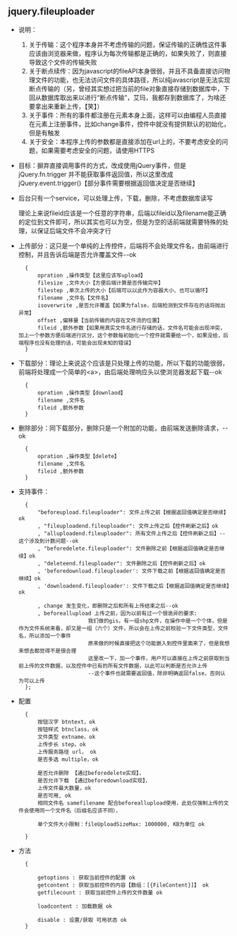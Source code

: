 ## jquery.fileuploader


* 说明：

    1. 关于传输：这个程序本身并不考虑传输的问题，保证传输的正确性这件事应该由浏览器来做，程序认为每次传输都是正确的，如果失败了，则直接导致这个文件的传输失败
    2. 关于断点续传：因为javascript的fileAPI本身很弱，并且不具备直接访问物理文件的功能，也无法访问文件的具体路径，所以纯javascript是无法实现断点传输的（另，曾经其实想过把当前的file对象直接存储到数据库中，下回从数据库取出来以进行“断点传输”，艾玛，我都存到数据库了，为啥还要拿出来重新上传，【笑】）
    3. 关于事件：所有的事件都注册在元素本身上面，这样可以由编程人员直接在元素上注册事件，比如change事件，控件中就没有提供默认的初始化，但是有触发
    4. 关于安全：本程序上传的参数都是直接添加在url上的，不要考虑安全的问题，如果需要考虑安全的问题，请使用HTTPS
* 目标：摒弃直接调用事件的方式，改成使用jQuery事件，但是jQuery.fn.trigger 并不能获取事件返回值，所以这里改成jQuery.event.trigger()【部分事件需要根据返回值决定是否继续】
* 后台只有一个service，可以处理上传，下载，删除，不考虑数据库读写

    理论上来说fileid应该是一个任意的字符串，后端以fileid以及filename能正确的定位到文件即可，所以其实也可以为空，但是为空的话前端就需要特殊的处理，以保证后端文件不会冲突才行
* 上传部分：这只是一个单纯的上传控件，后端将不会处理文件名，由前端进行控制，并且告诉后端是否允许覆盖文件--ok

        {
            opration ,操作类型【这里应该写upload】
            filesize ,文件大小【方便后端计算是否传输完毕】
            filestep ,单次上传的大小【后端可以以此作为容器大小、也可以循环】
            filename ,文件名【文件名】
            isoverwrite ,是否允许覆盖【如果为false，后端检测到文件存在的话将抛出异常】
            offset ,偏移量【当前传输的内容在文件流的位置】
            fileid ,额外参数【如果用真实文件名进行存储的话，文件名可能会出现冲突，加上一个参数方便后端进行区分，这个参数每初始化一个控件就需要给一个，如果没给，后端程序也没有处理的话，可能会出现未知的错误】
        }
* 下载部分：理论上来说这个应该是只处理上传的功能，所以下载的功能很弱，前端将处理成一个简单的\<a>，由后端处理响应头以使浏览器发起下载--ok

        {
            opration ,操作类型【downlaod】
            filename ,文件名
            fileid ,额外参数
        }
* 删除部分：同下载部分，删除只是一个附加的功能，由前端发送删除请求，--ok

        {
            opration ,操作类型【delete】
            filename ,文件名
            fileid ,额外参数
        }
* 支持事件：

        {
            "beforeupload.fileuploader": 文件上传之前【根据返回值确定是否继续】ok
            , "fileuploadend.fileuploader": 文件上传之后【控件刷新之后】ok
            , "alluploadend.fileuploader": 所有文件上传之后【控件刷新之后】--这个涉及到计数问题--ok
            , "beforedelete.fileuploader": 文件删除之前【根据返回值确定是否继续】ok
            , "deleteend.fileuploader": 文件删除之后【控件刷新之后】ok
            , 'beforedownload.fileuploader': 文件下载之前【根据返回值确定是否继续】ok
            , 'downloadend.fileuploader': 文件下载之后【根据返回值确定是否继续】ok
            
            , change 发生变化，即删除之后和所有上传结束之后--ok
            , beforeallupload 上传之前，因为以前有过一个很诡异的要求:
                            我们做的gis，有一组shp文件，在操作中是一个个体，但是作为文件系统来看，却又是一组（六个）文件，所以会在上传之前校验一下文件类型，文件名，所以添加一个事件
                            原来做的时候直接把这个功能嵌入到控件里面来了，但是我想来想去都觉得不是很合理
                            这里改一下，加一个事件，用户可以直接在上传之前获取到当前上传的文件数据，以及控件中已有的所有文件数据，以此可以判断是否允许上传
                            --这个事件也就需要返回值，除非明确返回false，否则认为可以上传
        };
* 配置

        {
            按钮汉字 btntext，ok
            按钮样式 btnclass，ok
            文件类型 extname，ok
            上传步长 step，ok
            上传服务路径 url， ok
            是否多选 multiple，ok

            是否允许删除 【通过beforedelete实现】，
            是否允许下载 【通过beforedownload实现】，
            上传文件最大数量，ok
            是否可用, ok
            相同文件名 samefilename 配合beforeallupload使用，此处仅强制上传的文件会使用同一个文件名（后缀名应该不同），

            单个文件大小限制：fileUploadSizeMax: 1000000, KB为单位 ok

        }
* 方法

        {
            
            getoptions : 获取当前控件的配置 ok
            getcontent : 获取当前控件的内容【数组：[{FileContent}]】 ok
            getfilecount : 获取当前控件上传的文件数量 ok

            loadcontent : 加载数据 ok
            
            disable : 设置/获取 可用状态 ok
        }